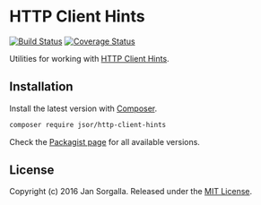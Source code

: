 HTTP Client Hints
=================

[![Build Status](https://travis-ci.org/jsor/http-client-hints.svg?branch=master)](http://travis-ci.org/jsor/http-client-hints?branch=master)
[![Coverage Status](https://coveralls.io/repos/github/jsor/http-client-hints/badge.svg?branch=master)](https://coveralls.io/github/jsor/http-client-hints?branch=master)

Utilities for working with [HTTP Client Hints](http://httpwg.org/http-extensions/client-hints.html).

Installation
------------

Install the latest version with [Composer](http://getcomposer.org).

```bash
composer require jsor/http-client-hints
```

Check the [Packagist page](https://packagist.org/packages/jsor/http-client-hints) for all
available versions.

License
-------

Copyright (c) 2016 Jan Sorgalla. Released under the [MIT License](https://github.com/jsor/http-client-hints/blob/master/LICENSE).
